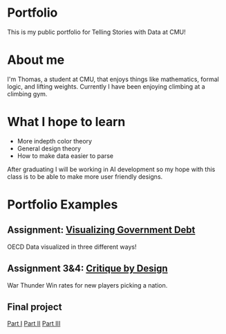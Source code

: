 # Portfolio
This is my public portfolio for Telling Stories with Data at CMU! 

# About me
I'm Thomas, a student at CMU, that enjoys things like mathematics, formal logic, and lifting weights. Currently I have been enjoying climbing at a climbing gym. 

# What I hope to learn
- More indepth color theory
- General design theory
- How to make data easier to parse

After graduating I will be working in AI development so my hope with this class is to be able to make more user friendly designs. 

# Portfolio Examples

## Assignment: [Visualizing Government Debt](visualizing-government-debt)
OECD Data visualized in three different ways!

## Assignment 3&4: [Critique by Design](critique-by-design)
War Thunder Win rates for new players picking a nation.
## Final project
[Part I](final-project-part-one)
[Part II](final-project-part-two)
[Part III](final-project-part-three)
